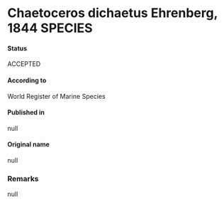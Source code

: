 Chaetoceros dichaetus Ehrenberg, 1844 SPECIES
=======

#### Status
ACCEPTED

#### According to
World Register of Marine Species

#### Published in
null

#### Original name
null

### Remarks
null